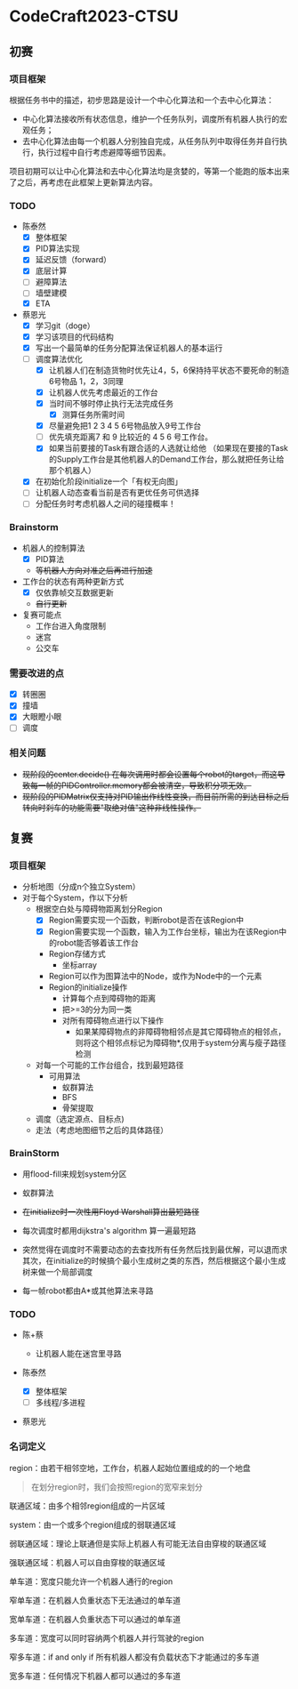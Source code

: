 # CodeCraft2023-CTSU

## 初赛

### 项目框架

根据任务书中的描述，初步思路是设计一个中心化算法和一个去中心化算法：

- 中心化算法接收所有状态信息，维护一个任务队列，调度所有机器人执行的宏观任务；
- 去中心化算法由每一个机器人分别独自完成，从任务队列中取得任务并自行执行，执行过程中自行考虑避障等细节因素。

项目初期可以让中心化算法和去中心化算法均是贪婪的，等第一个能跑的版本出来了之后，再考虑在此框架上更新算法内容。

### TODO

- 陈泰然
    - [x] 整体框架
    - [x] PID算法实现
    - [x] 延迟反馈（forward）
    - [x] 底层计算
    - [ ] 避障算法
    - [ ] 墙壁建模
    - [x] ETA
- 蔡恩光
    - [x] 学习git（doge）
    - [x] 学习该项目的代码结构
    - [x] 写出一个最简单的任务分配算法保证机器人的基本运行
    - [ ] 调度算法优化
        - [x] 让机器人们在制造货物时优先让4，5，6保持持平状态不要死命的制造6号物品 1，2，3同理
        - [x] 让机器人优先考虑最近的工作台
        - [x] 当时间不够时停止执行无法完成任务
            - [x] 测算任务所需时间
        - [x] 尽量避免把1 2 3 4 5 6号物品放入9号工作台
        - [ ] 优先填充距离7 和 9 比较近的 4 5 6 号工作台。
        - [x] 如果当前要接的Task有跟合适的人选就让给他 （如果现在要接的Task的Supply工作台是其他机器人的Demand工作台，那么就把任务让给那个机器人）
    - [x] 在初始化阶段initialize一个「有权无向图」
    - [ ] 让机器人动态查看当前是否有更优任务可供选择
    - [ ] 分配任务时考虑机器人之间的碰撞概率！

### Brainstorm

- 机器人的控制算法
    - [x] PID算法
    - ~~等机器人方向对准之后再进行加速~~
- 工作台的状态有两种更新方式
    - [x] 仅依靠帧交互数据更新
    - ~~自行更新~~
- 复赛可能点
    - 工作台进入角度限制
    - 迷宫
    - 公交车

### 需要改进的点

- [x] 转圈圈
- [x] 撞墙
- [x] 大眼瞪小眼
- [ ] 调度

### 相关问题

- ~~现阶段的center.decide()
  在每次调用时都会设置每个robot的target，而这导致每一帧的PIDController.memory都会被清空，导致积分项无效。~~
- ~~现阶段的PIDMatrix仅支持对PID输出作线性变换，而目前所需的到达目标之后转向时刹车的功能需要"取绝对值"这种非线性操作。~~

## 复赛

### 项目框架

- 分析地图（分成n个独立System）
- 对于每个System，作以下分析
    - 根据空白处与障碍物距离划分Region
        - [x] Region需要实现一个函数，判断robot是否在该Region中
        - [x] Region需要实现一个函数，输入为工作台坐标，输出为在该Region中的robot能否够着该工作台
        - Region存储方式
            - 坐标array
        - Region可以作为图算法中的Node，或作为Node中的一个元素
        - Region的initialize操作
            - 计算每个点到障碍物的距离
            - 把>=3的分为同一类
            - 对所有障碍物点进行以下操作
                - 如果某障碍物点的非障碍物相邻点是其它障碍物点的相邻点，则将这个相邻点标记为障碍物*,仅用于system分离与瘦子路径检测
    - 对每一个可能的工作台组合，找到最短路径
        - 可用算法
            - 蚁群算法
            - BFS
            - 骨架提取
    - 调度（选定源点、目标点)
    - 走法（考虑地图细节之后的具体路径）

### BrainStorm

- 用flood-fill来规划system分区

- 蚁群算法
- ~~在initialize时一次性用Floyd Warshall算出最短路径~~
- 每次调度时都用dijkstra's algorithm 算一遍最短路
- 突然觉得在调度时不需要动态的去查找所有任务然后找到最优解，可以退而求其次，在initialize的时候搞个最小生成树之类的东西，然后根据这个最小生成树来做一个局部调度

- 每一帧robot都由A*或其他算法来寻路

### TODO

- 陈+蔡
    - 让机器人能在迷宫里寻路

- 陈泰然
    - [x] 整体框架
    - [ ] 多线程/多进程
- 蔡恩光

### 名词定义

region：由若干相邻空地，工作台，机器人起始位置组成的的一个地盘

> 在划分region时，我们会按照region的宽窄来划分

联通区域：由多个相邻region组成的一片区域

system：由一个或多个region组成的弱联通区域

弱联通区域：理论上联通但是实际上机器人有可能无法自由穿梭的联通区域

强联通区域：机器人可以自由穿梭的联通区域

单车道：宽度只能允许一个机器人通行的region

窄单车道：在机器人负重状态下无法通过的单车道

宽单车道：在机器人负重状态下可以通过的单车道

多车道：宽度可以同时容纳两个机器人并行驾驶的region

窄多车道：if and only if 所有机器人都没有负载状态下才能通过的多车道

宽多车道：任何情况下机器人都可以通过的多车道

